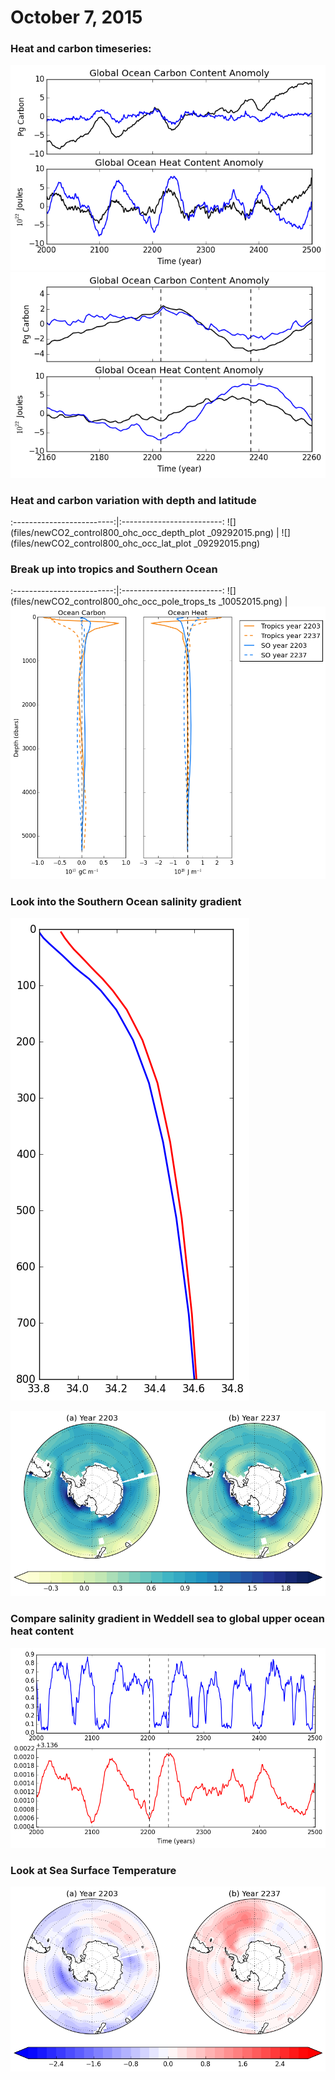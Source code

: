 # October 7, 2015

### Heat and carbon timeseries: 
![](files/newCO2_control800_ohc_occ_anomoly_09212015.png)
![](files/newCO2_control800_ohc_occ_anomoly_zoomedin_09212015.png)

### Heat and carbon variation with depth and latitude 
:-------------------------:|:-------------------------:
![](files/newCO2_control800_ohc_occ_depth_plot _09292015.png) | ![](files/newCO2_control800_ohc_occ_lat_plot _09292015.png)

### Break up into tropics and Southern Ocean
:-------------------------:|:-------------------------:
![](files/newCO2_control800_ohc_occ_pole_trops_ts _10052015.png) | ![](files/newCO2_control800_ohc_occ_pole_trops_depth_10052015.png)

### Look into the Southern Ocean salinity gradient
![](files/newCO2_control_800_salinity_depth_10072015.png)

![](files/newCO2_control_800_salinity_maps_10072015.png)

### Compare salinity gradient in Weddell sea to global upper ocean heat content
![](files/newCO2_control_800_salinity_ohc_ts_10072015.png)

### Look at Sea Surface Temperature
![](files/newCO2_control_800_sst_10072015.png)
